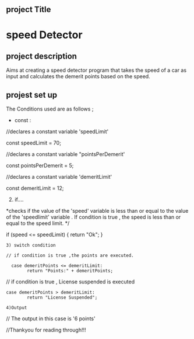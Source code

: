 ## project Title
   # speed Detector

## project description

Aims at creating a speed detector program that takes the speed of a car as input and calculates the demerit points based on the speed.

## projest set up

The Conditions used are as follows ;
- const : 

//declares a constant variable 'speedLimit'

 const speedLimit = 70;

 //declares a constant variable "pointsPerDemerit'

 const pointsPerDemerit = 5;

 //declares a constant variable 'demeritLimit'

 const demeritLimit = 12;


 2) if.... 

 \*checks if the value of the 'speed' variable is less than or equal to the value of the 'speedlimit' variable .
  If condition is true , the speed is less than or equal to the speed limit.
  */

 if (speed <= speedLimit) {
        return "Ok";
    }

    3) switch condition

    // if condition is true ,the points are executed.

      case demeritPoints <= demeritLimit:
            return "Points:" + demeritPoints;

   // if condition is true , License suspended is executed

    case demeritPoints > demeritLimit:
            return "License Suspended";

    4)Output

//      The output in this case is '6 points'


//Thankyou for reading through!!!

